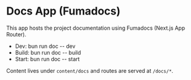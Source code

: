 # Docs App (Fumadocs)

This app hosts the project documentation using Fumadocs (Next.js App Router).

- Dev: bun run doc -- dev
- Build: bun run doc -- build
- Start: bun run doc -- start

Content lives under `content/docs` and routes are served at `/docs/*`.

